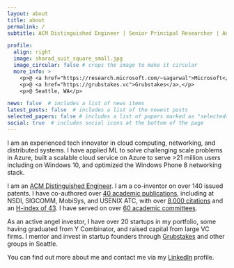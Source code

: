 ```yaml
---
layout: about
title: about
permalink: /
subtitle: ACM Distinguished Engineer | Senior Principal Researcher | Angel Investor

profile:
  align: right
  image: sharad_suit_square_small.jpg
  image_circular: false # crops the image to make it circular
  more_info: >
    <p>@ <a href="https://research.microsoft.com/~sagarwal">Microsoft</a>,</p>
    <p>@ <a href="https://grubstakes.vc">Grubstakes</a>,</p>
    <p>@ Seattle, WA</p>

news: false  # includes a list of news items
latest_posts: false  # includes a list of the newest posts
selected_papers: false # includes a list of papers marked as "selected={true}"
social: true  # includes social icons at the bottom of the page
---
```


I am an experienced tech innovator in cloud computing, networking, and
distributed systems. I have applied ML to solve challenging scale problems in
Azure, built a scalable cloud service on Azure to serve >21 million users
including on Windows 10, and optimized the Windows Phone 8 networking stack.

I am an [ACM Distinguished
Engineer](https://www.acm.org/media-center/2017/november/distinguished-members-2017).
I am a co-inventor on over 140 issued patents. I have co-authored over [40
academic publications](https://sharadagarwal.net/publications/), including at
NSDI, SIGCOMM, MobiSys, and USENIX ATC, with over [8,000
citations](https://scholar.google.com/citations?user=csgUXLsAAAAJ&hl=en) and an
[H-index of 43](https://scholar.google.com/citations?user=csgUXLsAAAAJ&hl=en). I
have served on over [60 academic
committees](https://sharadagarwal.net/professional/).

As an active angel investor, I have over 20 startups in my portfolio, some
having graduated from Y Combinator, and raised capital from large VC firms. I
mentor and invest in startup founders through
[Grubstakes](https://grubstakes.vc) and other groups in Seattle.

You can find out more about me and contact me via my
[LinkedIn](https://www.linkedin.com/in/sharadagarwal2/) profile.